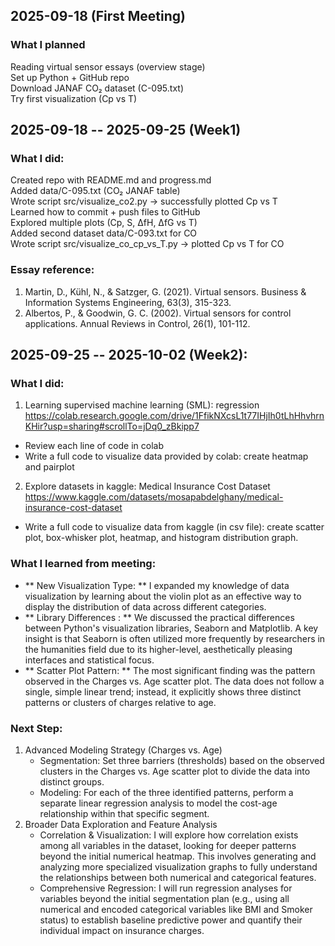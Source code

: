 ## 2025-09-18 (First Meeting)
### What I planned
Reading virtual sensor essays (overview stage) \
Set up Python + GitHub repo \
Download JANAF CO₂ dataset (C-095.txt) \
Try first visualization (Cp vs T) 

## 2025-09-18 -- 2025-09-25 (Week1)
### What I did:
Created repo with README.md and progress.md \
Added data/C-095.txt (CO₂ JANAF table) \
Wrote script src/visualize_co2.py → successfully plotted Cp vs T \
Learned how to commit + push files to GitHub \
Explored multiple plots (Cp, S, ΔfH, ΔfG vs T) \
Added second dataset data/C-093.txt for CO \
Wrote script src/visualize_co_cp_vs_T.py → plotted Cp vs T for CO

### Essay reference:
1. Martin, D., Kühl, N., & Satzger, G. (2021). Virtual sensors. Business & Information Systems Engineering, 63(3), 315-323.
2. Albertos, P., & Goodwin, G. C. (2002). Virtual sensors for control applications. Annual Reviews in Control, 26(1), 101-112.

## 2025-09-25 -- 2025-10-02 (Week2):
### What I did:
1. Learning supervised machine learning (SML): regression \
https://colab.research.google.com/drive/1FfikNXcsL1t77IHjIh0tLhHhvhrnKHir?usp=sharing#scrollTo=jDq0_zBkipp7 
- Review each line of code in colab
- Write a full code to visualize data provided by colab: create heatmap and pairplot 

2. Explore datasets in kaggle: Medical Insurance Cost Dataset \
https://www.kaggle.com/datasets/mosapabdelghany/medical-insurance-cost-dataset
- Write a full code to visualize data from kaggle (in csv file): create scatter plot, box-whisker plot, heatmap, and histogram distribution graph. 

### What I learned from meeting:
- ** New Visualization Type: ** I expanded my knowledge of data visualization by learning about the violin plot as an effective way to display the distribution of data across different categories.
- ** Library Differences : ** We discussed the practical differences between Python's visualization libraries, Seaborn and Matplotlib. A key insight is that Seaborn is often utilized more frequently by researchers in the humanities field due to its higher-level, aesthetically pleasing interfaces and statistical focus.
- ** Scatter Plot Pattern: ** The most significant finding was the pattern observed in the Charges vs. Age scatter plot. The data does not follow a single, simple linear trend; instead, it explicitly shows three distinct patterns or clusters of charges relative to age.

### Next Step:
1. Advanced Modeling Strategy (Charges vs. Age)
    - Segmentation: Set three barriers (thresholds) based on the observed clusters in the Charges vs. Age scatter plot to divide the data into distinct groups.
    - Modeling: For each of the three identified patterns, perform a separate linear regression analysis to model the cost-age relationship within that specific segment.
2. Broader Data Exploration and Feature Analysis
    - Correlation & Visualization: I will explore how correlation exists among all variables in the dataset, looking for deeper patterns beyond the initial numerical heatmap. This involves generating and analyzing more specialized visualization graphs to fully understand the relationships between both numerical and categorical features.
    - Comprehensive Regression: I will run regression analyses for variables beyond the initial segmentation plan (e.g., using all numerical and encoded categorical variables like BMI and Smoker status) to establish baseline predictive power and quantify their individual impact on insurance charges.









